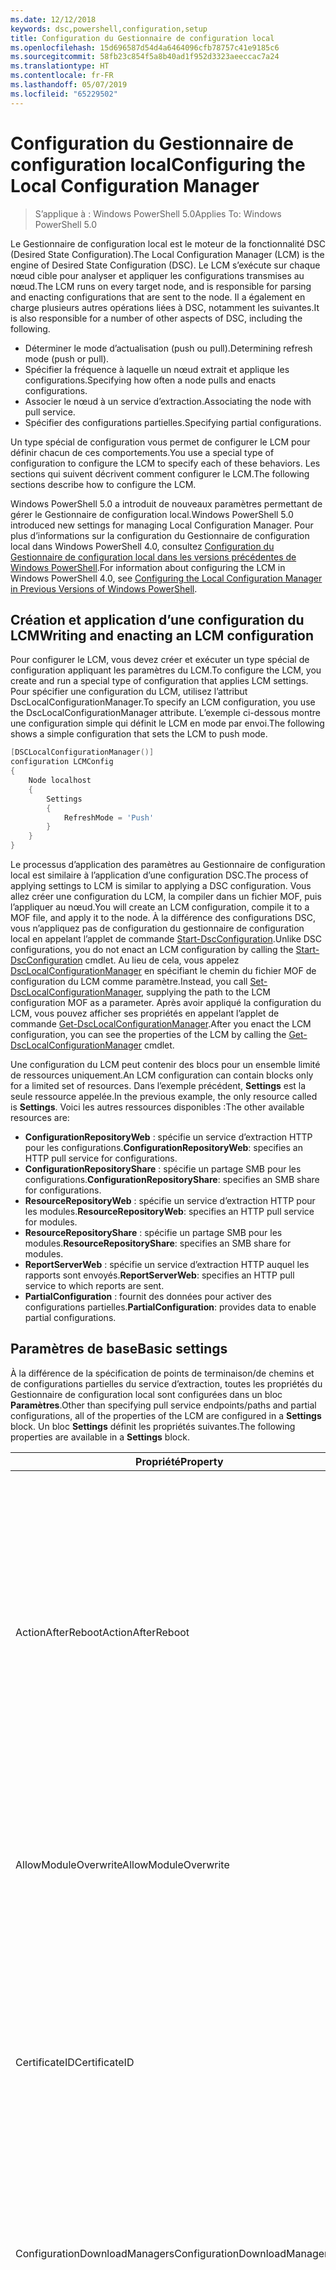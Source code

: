 ```yaml
---
ms.date: 12/12/2018
keywords: dsc,powershell,configuration,setup
title: Configuration du Gestionnaire de configuration local
ms.openlocfilehash: 15d696587d54d4a6464096cfb78757c41e9185c6
ms.sourcegitcommit: 58fb23c854f5a8b40ad1f952d3323aeeccac7a24
ms.translationtype: HT
ms.contentlocale: fr-FR
ms.lasthandoff: 05/07/2019
ms.locfileid: "65229502"
---
```

# <a name="configuring-the-local-configuration-manager"></a><span data-ttu-id="cb6d0-103">Configuration du Gestionnaire de configuration local</span><span class="sxs-lookup"><span data-stu-id="cb6d0-103">Configuring the Local Configuration Manager</span></span>

> <span data-ttu-id="cb6d0-104">S’applique à : Windows PowerShell 5.0</span><span class="sxs-lookup"><span data-stu-id="cb6d0-104">Applies To: Windows PowerShell 5.0</span></span>

<span data-ttu-id="cb6d0-105">Le Gestionnaire de configuration local est le moteur de la fonctionnalité DSC (Desired State Configuration).</span><span class="sxs-lookup"><span data-stu-id="cb6d0-105">The Local Configuration Manager (LCM) is the engine of Desired State Configuration (DSC).</span></span>
<span data-ttu-id="cb6d0-106">Le LCM s’exécute sur chaque nœud cible pour analyser et appliquer les configurations transmises au nœud.</span><span class="sxs-lookup"><span data-stu-id="cb6d0-106">The LCM runs on every target node, and is responsible for parsing and enacting configurations that are sent to the node.</span></span>
<span data-ttu-id="cb6d0-107">Il a également en charge plusieurs autres opérations liées à DSC, notamment les suivantes.</span><span class="sxs-lookup"><span data-stu-id="cb6d0-107">It is also responsible for a number of other aspects of DSC, including the following.</span></span>

- <span data-ttu-id="cb6d0-108">Déterminer le mode d’actualisation (push ou pull).</span><span class="sxs-lookup"><span data-stu-id="cb6d0-108">Determining refresh mode (push or pull).</span></span>
- <span data-ttu-id="cb6d0-109">Spécifier la fréquence à laquelle un nœud extrait et applique les configurations.</span><span class="sxs-lookup"><span data-stu-id="cb6d0-109">Specifying how often a node pulls and enacts configurations.</span></span>
- <span data-ttu-id="cb6d0-110">Associer le nœud à un service d’extraction.</span><span class="sxs-lookup"><span data-stu-id="cb6d0-110">Associating the node with pull service.</span></span>
- <span data-ttu-id="cb6d0-111">Spécifier des configurations partielles.</span><span class="sxs-lookup"><span data-stu-id="cb6d0-111">Specifying partial configurations.</span></span>

<span data-ttu-id="cb6d0-112">Un type spécial de configuration vous permet de configurer le LCM pour définir chacun de ces comportements.</span><span class="sxs-lookup"><span data-stu-id="cb6d0-112">You use a special type of configuration to configure the LCM to specify each of these behaviors.</span></span>
<span data-ttu-id="cb6d0-113">Les sections qui suivent décrivent comment configurer le LCM.</span><span class="sxs-lookup"><span data-stu-id="cb6d0-113">The following sections describe how to configure the LCM.</span></span>

<span data-ttu-id="cb6d0-114">Windows PowerShell 5.0 a introduit de nouveaux paramètres permettant de gérer le Gestionnaire de configuration local.</span><span class="sxs-lookup"><span data-stu-id="cb6d0-114">Windows PowerShell 5.0 introduced new settings for managing Local Configuration Manager.</span></span>
<span data-ttu-id="cb6d0-115">Pour plus d’informations sur la configuration du Gestionnaire de configuration local dans Windows PowerShell 4.0, consultez [Configuration du Gestionnaire de configuration local dans les versions précédentes de Windows PowerShell](metaconfig4.md).</span><span class="sxs-lookup"><span data-stu-id="cb6d0-115">For information about configuring the LCM in Windows PowerShell 4.0, see [Configuring the Local Configuration Manager in Previous Versions of Windows PowerShell](metaconfig4.md).</span></span>

## <a name="writing-and-enacting-an-lcm-configuration"></a><span data-ttu-id="cb6d0-116">Création et application d’une configuration du LCM</span><span class="sxs-lookup"><span data-stu-id="cb6d0-116">Writing and enacting an LCM configuration</span></span>

<span data-ttu-id="cb6d0-117">Pour configurer le LCM, vous devez créer et exécuter un type spécial de configuration appliquant les paramètres du LCM.</span><span class="sxs-lookup"><span data-stu-id="cb6d0-117">To configure the LCM, you create and run a special type of configuration that applies LCM settings.</span></span>
<span data-ttu-id="cb6d0-118">Pour spécifier une configuration du LCM, utilisez l’attribut DscLocalConfigurationManager.</span><span class="sxs-lookup"><span data-stu-id="cb6d0-118">To specify an LCM configuration, you use the DscLocalConfigurationManager attribute.</span></span>
<span data-ttu-id="cb6d0-119">L’exemple ci-dessous montre une configuration simple qui définit le LCM en mode par envoi.</span><span class="sxs-lookup"><span data-stu-id="cb6d0-119">The following shows a simple configuration that sets the LCM to push mode.</span></span>

```powershell
[DSCLocalConfigurationManager()]
configuration LCMConfig
{
    Node localhost
    {
        Settings
        {
            RefreshMode = 'Push'
        }
    }
}
```

<span data-ttu-id="cb6d0-120">Le processus d’application des paramètres au Gestionnaire de configuration local est similaire à l’application d’une configuration DSC.</span><span class="sxs-lookup"><span data-stu-id="cb6d0-120">The process of applying settings to LCM is similar to applying a DSC configuration.</span></span>
<span data-ttu-id="cb6d0-121">Vous allez créer une configuration du LCM, la compiler dans un fichier MOF, puis l’appliquer au nœud.</span><span class="sxs-lookup"><span data-stu-id="cb6d0-121">You will create an LCM configuration, compile it to a MOF file, and apply it to the node.</span></span>
<span data-ttu-id="cb6d0-122">À la différence des configurations DSC, vous n’appliquez pas de configuration du gestionnaire de configuration local en appelant l’applet de commande [Start-DscConfiguration](/powershell/module/psdesiredstateconfiguration/start-dscconfiguration).</span><span class="sxs-lookup"><span data-stu-id="cb6d0-122">Unlike DSC configurations, you do not enact an LCM configuration by calling the [Start-DscConfiguration](/powershell/module/psdesiredstateconfiguration/start-dscconfiguration) cmdlet.</span></span>
<span data-ttu-id="cb6d0-123">Au lieu de cela, vous appelez [DscLocalConfigurationManager](/powershell/module/PSDesiredStateConfiguration/Set-DscLocalConfigurationManager) en spécifiant le chemin du fichier MOF de configuration du LCM comme paramètre.</span><span class="sxs-lookup"><span data-stu-id="cb6d0-123">Instead, you call [Set-DscLocalConfigurationManager](/powershell/module/PSDesiredStateConfiguration/Set-DscLocalConfigurationManager), supplying the path to the LCM configuration MOF as a parameter.</span></span>
<span data-ttu-id="cb6d0-124">Après avoir appliqué la configuration du LCM, vous pouvez afficher ses propriétés en appelant l’applet de commande [Get-DscLocalConfigurationManager](/powershell/module/PSDesiredStateConfiguration/Get-DscLocalConfigurationManager).</span><span class="sxs-lookup"><span data-stu-id="cb6d0-124">After you enact the LCM configuration, you can see the properties of the LCM by calling the [Get-DscLocalConfigurationManager](/powershell/module/PSDesiredStateConfiguration/Get-DscLocalConfigurationManager) cmdlet.</span></span>

<span data-ttu-id="cb6d0-125">Une configuration du LCM peut contenir des blocs pour un ensemble limité de ressources uniquement.</span><span class="sxs-lookup"><span data-stu-id="cb6d0-125">An LCM configuration can contain blocks only for a limited set of resources.</span></span>
<span data-ttu-id="cb6d0-126">Dans l’exemple précédent, **Settings** est la seule ressource appelée.</span><span class="sxs-lookup"><span data-stu-id="cb6d0-126">In the previous example, the only resource called is **Settings**.</span></span>
<span data-ttu-id="cb6d0-127">Voici les autres ressources disponibles :</span><span class="sxs-lookup"><span data-stu-id="cb6d0-127">The other available resources are:</span></span>

* <span data-ttu-id="cb6d0-128">**ConfigurationRepositoryWeb** : spécifie un service d’extraction HTTP pour les configurations.</span><span class="sxs-lookup"><span data-stu-id="cb6d0-128">**ConfigurationRepositoryWeb**: specifies an HTTP pull service for configurations.</span></span>
* <span data-ttu-id="cb6d0-129">**ConfigurationRepositoryShare** : spécifie un partage SMB pour les configurations.</span><span class="sxs-lookup"><span data-stu-id="cb6d0-129">**ConfigurationRepositoryShare**: specifies an SMB share for configurations.</span></span>
* <span data-ttu-id="cb6d0-130">**ResourceRepositoryWeb** : spécifie un service d’extraction HTTP pour les modules.</span><span class="sxs-lookup"><span data-stu-id="cb6d0-130">**ResourceRepositoryWeb**: specifies an HTTP pull service for modules.</span></span>
* <span data-ttu-id="cb6d0-131">**ResourceRepositoryShare** : spécifie un partage SMB pour les modules.</span><span class="sxs-lookup"><span data-stu-id="cb6d0-131">**ResourceRepositoryShare**: specifies an SMB share for modules.</span></span>
* <span data-ttu-id="cb6d0-132">**ReportServerWeb** : spécifie un service d’extraction HTTP auquel les rapports sont envoyés.</span><span class="sxs-lookup"><span data-stu-id="cb6d0-132">**ReportServerWeb**: specifies an HTTP pull service to which reports are sent.</span></span>
* <span data-ttu-id="cb6d0-133">**PartialConfiguration** : fournit des données pour activer des configurations partielles.</span><span class="sxs-lookup"><span data-stu-id="cb6d0-133">**PartialConfiguration**: provides data to enable partial configurations.</span></span>

## <a name="basic-settings"></a><span data-ttu-id="cb6d0-134">Paramètres de base</span><span class="sxs-lookup"><span data-stu-id="cb6d0-134">Basic settings</span></span>

<span data-ttu-id="cb6d0-135">À la différence de la spécification de points de terminaison/de chemins et de configurations partielles du service d’extraction, toutes les propriétés du Gestionnaire de configuration local sont configurées dans un bloc **Paramètres**.</span><span class="sxs-lookup"><span data-stu-id="cb6d0-135">Other than specifying pull service endpoints/paths and partial configurations, all of the properties of the LCM are configured in a **Settings** block.</span></span>
<span data-ttu-id="cb6d0-136">Un bloc **Settings** définit les propriétés suivantes.</span><span class="sxs-lookup"><span data-stu-id="cb6d0-136">The following properties are available in a **Settings** block.</span></span>

|  <span data-ttu-id="cb6d0-137">Propriété</span><span class="sxs-lookup"><span data-stu-id="cb6d0-137">Property</span></span>  |  <span data-ttu-id="cb6d0-138">Type</span><span class="sxs-lookup"><span data-stu-id="cb6d0-138">Type</span></span>  |  <span data-ttu-id="cb6d0-139">Description</span><span class="sxs-lookup"><span data-stu-id="cb6d0-139">Description</span></span>   |
|----------- |------- |--------------- |
| <span data-ttu-id="cb6d0-140">ActionAfterReboot</span><span class="sxs-lookup"><span data-stu-id="cb6d0-140">ActionAfterReboot</span></span>| <span data-ttu-id="cb6d0-141">string</span><span class="sxs-lookup"><span data-stu-id="cb6d0-141">string</span></span>| <span data-ttu-id="cb6d0-142">Spécifie le comportement après un redémarrage survenant pendant l’application d’une configuration.</span><span class="sxs-lookup"><span data-stu-id="cb6d0-142">Specifies what happens after a reboot during the application of a configuration.</span></span> <span data-ttu-id="cb6d0-143">Les valeurs possibles sont __ContinueConfiguration__ et __StopConfiguration__.</span><span class="sxs-lookup"><span data-stu-id="cb6d0-143">The possible values are __"ContinueConfiguration"__ and __"StopConfiguration"__.</span></span> <ul><li> <span data-ttu-id="cb6d0-144">__ContinueConfiguration__ : l’application de la configuration actuelle se poursuit après le redémarrage de l’ordinateur.</span><span class="sxs-lookup"><span data-stu-id="cb6d0-144">__ContinueConfiguration__: Continue applying the current configuration after machine reboot.</span></span> <span data-ttu-id="cb6d0-145">Il s’agit de la valeur par défaut</span><span class="sxs-lookup"><span data-stu-id="cb6d0-145">This is the default value</span></span></li><li><span data-ttu-id="cb6d0-146">__StopConfiguration__ : arrêter la configuration actuelle après le redémarrage de l’ordinateur.</span><span class="sxs-lookup"><span data-stu-id="cb6d0-146">__StopConfiguration__: Stop the current configuration after machine reboot.</span></span></li></ul>|
| <span data-ttu-id="cb6d0-147">AllowModuleOverwrite</span><span class="sxs-lookup"><span data-stu-id="cb6d0-147">AllowModuleOverwrite</span></span>| <span data-ttu-id="cb6d0-148">bool</span><span class="sxs-lookup"><span data-stu-id="cb6d0-148">bool</span></span>| <span data-ttu-id="cb6d0-149">__$TRUE__ si de nouvelles configurations téléchargées dans le service d’extraction sont autorisées à remplacer les anciennes sur le nœud cible.</span><span class="sxs-lookup"><span data-stu-id="cb6d0-149">__$TRUE__ if new configurations downloaded from the pull service are allowed to overwrite the old ones on the target node.</span></span> <span data-ttu-id="cb6d0-150">Autrement, définissez-la sur $FALSE.</span><span class="sxs-lookup"><span data-stu-id="cb6d0-150">Otherwise, $FALSE.</span></span>|
| <span data-ttu-id="cb6d0-151">CertificateID</span><span class="sxs-lookup"><span data-stu-id="cb6d0-151">CertificateID</span></span>| <span data-ttu-id="cb6d0-152">string</span><span class="sxs-lookup"><span data-stu-id="cb6d0-152">string</span></span>| <span data-ttu-id="cb6d0-153">Empreinte d’un certificat utilisée pour sécuriser les informations d’identification transmise dans une configuration.</span><span class="sxs-lookup"><span data-stu-id="cb6d0-153">The thumbprint of a certificate used to secure credentials passed in a configuration.</span></span> <span data-ttu-id="cb6d0-154">Pour plus d’informations, consultez [Want to secure credentials in Windows PowerShell Desired State Configuration](http://blogs.msdn.com/b/powershell/archive/2014/01/31/want-to-secure-credentials-in-windows-powershell-desired-state-configuration.aspx)? (Sécuriser les informations d’identification dans DSC Windows PowerShell).</span><span class="sxs-lookup"><span data-stu-id="cb6d0-154">For more information see [Want to secure credentials in Windows PowerShell Desired State Configuration](http://blogs.msdn.com/b/powershell/archive/2014/01/31/want-to-secure-credentials-in-windows-powershell-desired-state-configuration.aspx)?.</span></span> <br> <span data-ttu-id="cb6d0-155">__Remarque :__ ceci est géré automatiquement si vous utilisez le service d’extraction Azure Automation DSC.</span><span class="sxs-lookup"><span data-stu-id="cb6d0-155">__Note:__ this is managed automatically if using Azure Automation DSC pull service.</span></span>|
| <span data-ttu-id="cb6d0-156">ConfigurationDownloadManagers</span><span class="sxs-lookup"><span data-stu-id="cb6d0-156">ConfigurationDownloadManagers</span></span>| <span data-ttu-id="cb6d0-157">CimInstance[]</span><span class="sxs-lookup"><span data-stu-id="cb6d0-157">CimInstance[]</span></span>| <span data-ttu-id="cb6d0-158">Obsolète.</span><span class="sxs-lookup"><span data-stu-id="cb6d0-158">Obsolete.</span></span> <span data-ttu-id="cb6d0-159">Utilisez les blocs __ConfigurationRepositoryWeb__ et __ConfigurationRepositoryShare__ pour définir les points de terminaison du service d’extraction de configuration.</span><span class="sxs-lookup"><span data-stu-id="cb6d0-159">Use __ConfigurationRepositoryWeb__ and __ConfigurationRepositoryShare__ blocks to define configuration pull service endpoints.</span></span>|
| <span data-ttu-id="cb6d0-160">ConfigurationID</span><span class="sxs-lookup"><span data-stu-id="cb6d0-160">ConfigurationID</span></span>| <span data-ttu-id="cb6d0-161">string</span><span class="sxs-lookup"><span data-stu-id="cb6d0-161">string</span></span>| <span data-ttu-id="cb6d0-162">Pour la rétrocompatibilité avec des versions plus anciennes du service d’extraction.</span><span class="sxs-lookup"><span data-stu-id="cb6d0-162">For backwards compatibility with older pull service versions.</span></span> <span data-ttu-id="cb6d0-163">Un GUID qui identifie le fichier de configuration à obtenir d’un service d’extraction.</span><span class="sxs-lookup"><span data-stu-id="cb6d0-163">A GUID that identifies the configuration file to get from a pull service.</span></span> <span data-ttu-id="cb6d0-164">Le nœud extrait les configurations du service d’extraction si le nom du fichier de configuration MOF est ConfigurationID.mof.</span><span class="sxs-lookup"><span data-stu-id="cb6d0-164">The node will pull configurations on the pull service if the name of the configuration MOF is named ConfigurationID.mof.</span></span><br> <span data-ttu-id="cb6d0-165">__Remarque :__ Si vous définissez cette propriété, l’enregistrement du nœud auprès d’un service d’extraction avec __RegistrationKey__ ne fonctionne pas.</span><span class="sxs-lookup"><span data-stu-id="cb6d0-165">__Note:__ If you set this property, registering the node with a pull service by using __RegistrationKey__ does not work.</span></span> <span data-ttu-id="cb6d0-166">Pour plus d’informations, consultez [Configuration d’un client collecteur à l’aide des noms de configuration](../pull-server/pullClientConfigNames.md).</span><span class="sxs-lookup"><span data-stu-id="cb6d0-166">For more information, see [Setting up a pull client with configuration names](../pull-server/pullClientConfigNames.md).</span></span>|
| <span data-ttu-id="cb6d0-167">ConfigurationMode</span><span class="sxs-lookup"><span data-stu-id="cb6d0-167">ConfigurationMode</span></span>| <span data-ttu-id="cb6d0-168">string</span><span class="sxs-lookup"><span data-stu-id="cb6d0-168">string</span></span> | <span data-ttu-id="cb6d0-169">Spécifie de quelle façon le LCM applique réellement la configuration aux nœuds cibles.</span><span class="sxs-lookup"><span data-stu-id="cb6d0-169">Specifies how the LCM actually applies the configuration to the target nodes.</span></span> <span data-ttu-id="cb6d0-170">Les valeurs possibles sont __"ApplyOnly"__,__"ApplyAndMonitor"__ et __"ApplyAndAutoCorrect"__.</span><span class="sxs-lookup"><span data-stu-id="cb6d0-170">Possible values are __"ApplyOnly"__,__"ApplyAndMonitor"__, and __"ApplyAndAutoCorrect"__.</span></span> <ul><li><span data-ttu-id="cb6d0-171">__ApplyOnly__ : indique à DSC d’appliquer la configuration et de ne faire aucune autre opération, sauf si une nouvelle configuration est transmise au nœud cible ou est extraite d’un service.</span><span class="sxs-lookup"><span data-stu-id="cb6d0-171">__ApplyOnly__: DSC applies the configuration and does nothing further unless a new configuration is pushed to the target node or when a new configuration is pulled from a service.</span></span> <span data-ttu-id="cb6d0-172">Après l’application initiale d’une nouvelle configuration, DSC ne vérifie pas si le nœud cible est encore dans l’état précédemment configuré.</span><span class="sxs-lookup"><span data-stu-id="cb6d0-172">After initial application of a new configuration, DSC does not check for drift from a previously configured state.</span></span> <span data-ttu-id="cb6d0-173">Notez que DSC tente d’appliquer la configuration jusqu’à ce que l’opération aboutisse avant que __ApplyOnly__ ne prenne effet.</span><span class="sxs-lookup"><span data-stu-id="cb6d0-173">Note that DSC will attempt to apply the configuration until it is successful before __ApplyOnly__ takes effect.</span></span> </li><li> <span data-ttu-id="cb6d0-174">__ApplyAndMonitor__ : Il s'agit de la valeur par défaut.</span><span class="sxs-lookup"><span data-stu-id="cb6d0-174">__ApplyAndMonitor__: This is the default value.</span></span> <span data-ttu-id="cb6d0-175">indique au LCM d’appliquer chaque nouvelle configuration.</span><span class="sxs-lookup"><span data-stu-id="cb6d0-175">The LCM applies any new configurations.</span></span> <span data-ttu-id="cb6d0-176">Après l’application initiale d’une nouvelle configuration, DSC vérifie si le nœud cible est dans l’état souhaité et, si ce n’est pas le cas, signale l’écart dans les journaux.</span><span class="sxs-lookup"><span data-stu-id="cb6d0-176">After initial application of a new configuration, if the target node drifts from the desired state, DSC reports the discrepancy in logs.</span></span> <span data-ttu-id="cb6d0-177">Notez que DSC tente d’appliquer la configuration jusqu’à ce que l’opération aboutisse avant que __ApplyAndMonitor__ ne prenne effet.</span><span class="sxs-lookup"><span data-stu-id="cb6d0-177">Note that DSC will attempt to apply the configuration until it is successful before __ApplyAndMonitor__ takes effect.</span></span></li><li><span data-ttu-id="cb6d0-178">__ApplyAndAutoCorrect__ : indique à DSC d’appliquer chaque nouvelle configuration.</span><span class="sxs-lookup"><span data-stu-id="cb6d0-178">__ApplyAndAutoCorrect__: DSC applies any new configurations.</span></span> <span data-ttu-id="cb6d0-179">Après l’application initiale d’une nouvelle configuration, DSC vérifie si le nœud cible est dans l’état souhaité et, si ce n’est pas le cas, il signale l’écart dans les journaux, puis il réapplique la configuration actuelle.</span><span class="sxs-lookup"><span data-stu-id="cb6d0-179">After initial application of a new configuration, if the target node drifts from the desired state, DSC reports the discrepancy in logs, and then re-applies the current configuration.</span></span></li></ul>|
| <span data-ttu-id="cb6d0-180">ConfigurationModeFrequencyMins</span><span class="sxs-lookup"><span data-stu-id="cb6d0-180">ConfigurationModeFrequencyMins</span></span>| <span data-ttu-id="cb6d0-181">UInt32</span><span class="sxs-lookup"><span data-stu-id="cb6d0-181">UInt32</span></span>| <span data-ttu-id="cb6d0-182">Fréquence, en minutes, à laquelle la configuration actuelle est vérifiée et appliquée.</span><span class="sxs-lookup"><span data-stu-id="cb6d0-182">How often, in minutes, the current configuration is checked and applied.</span></span> <span data-ttu-id="cb6d0-183">Cette propriété est ignorée si la propriété ConfigurationMode est définie sur ApplyOnly.</span><span class="sxs-lookup"><span data-stu-id="cb6d0-183">This property is ignored if the ConfigurationMode property is set to ApplyOnly.</span></span> <span data-ttu-id="cb6d0-184">La valeur par défaut est 15.</span><span class="sxs-lookup"><span data-stu-id="cb6d0-184">The default value is 15.</span></span>|
| <span data-ttu-id="cb6d0-185">DebugMode</span><span class="sxs-lookup"><span data-stu-id="cb6d0-185">DebugMode</span></span>| <span data-ttu-id="cb6d0-186">string</span><span class="sxs-lookup"><span data-stu-id="cb6d0-186">string</span></span>| <span data-ttu-id="cb6d0-187">Les valeurs possibles sont __None__, __ForceModuleImport__ et __All__.</span><span class="sxs-lookup"><span data-stu-id="cb6d0-187">Possible values are __None__, __ForceModuleImport__, and __All__.</span></span> <ul><li><span data-ttu-id="cb6d0-188">Définissez cette propriété sur __None__ pour utiliser les ressources mises en cache.</span><span class="sxs-lookup"><span data-stu-id="cb6d0-188">Set to __None__ to use cached resources.</span></span> <span data-ttu-id="cb6d0-189">Il s’agit de la valeur par défaut qui doit être utilisée dans les scénarios de production.</span><span class="sxs-lookup"><span data-stu-id="cb6d0-189">This is the default and should be used in production scenarios.</span></span></li><li><span data-ttu-id="cb6d0-190">Définissez cette propriété sur __ForceModuleImport__ pour forcer le gestionnaire de configuration local à recharger tous les modules de ressources DSC, même ceux ayant déjà été chargés et mis en cache.</span><span class="sxs-lookup"><span data-stu-id="cb6d0-190">Setting to __ForceModuleImport__, causes the LCM to reload any DSC resource modules, even if they have been previously loaded and cached.</span></span> <span data-ttu-id="cb6d0-191">Ce comportement diminue les performances de DSC, car chaque module utilisé est systématiquement rechargé.</span><span class="sxs-lookup"><span data-stu-id="cb6d0-191">This impacts the performance of DSC operations as each module is reloaded on use.</span></span> <span data-ttu-id="cb6d0-192">En général, vous utilisez cette valeur lors du débogage d’une ressource.</span><span class="sxs-lookup"><span data-stu-id="cb6d0-192">Typically you would use this value while debugging a resource</span></span></li><li><span data-ttu-id="cb6d0-193">Dans cette version, __All__ est équivalent à __ForceModuleImport__</span><span class="sxs-lookup"><span data-stu-id="cb6d0-193">In this release, __All__ is same as __ForceModuleImport__</span></span></li></ul> |
| <span data-ttu-id="cb6d0-194">RebootNodeIfNeeded</span><span class="sxs-lookup"><span data-stu-id="cb6d0-194">RebootNodeIfNeeded</span></span>| <span data-ttu-id="cb6d0-195">bool</span><span class="sxs-lookup"><span data-stu-id="cb6d0-195">bool</span></span>| <span data-ttu-id="cb6d0-196">affectez la valeur `$true` pour autoriser les ressources à redémarrer le nœud à l’aide de l’indicateur `$global:DSCMachineStatus`.</span><span class="sxs-lookup"><span data-stu-id="cb6d0-196">Set this to `$true` to allow resources to reboot the Node using the `$global:DSCMachineStatus` flag.</span></span> <span data-ttu-id="cb6d0-197">Sinon, vous devez redémarrer manuellement le nœud.</span><span class="sxs-lookup"><span data-stu-id="cb6d0-197">Otherwise, you will have to manually reboot the node for any configuration that requires it.</span></span> <span data-ttu-id="cb6d0-198">La valeur par défaut est `$false`.</span><span class="sxs-lookup"><span data-stu-id="cb6d0-198">The default value is `$false`.</span></span> <span data-ttu-id="cb6d0-199">Pour utiliser ce paramètre lorsqu’une condition de redémarrage est imposée par autre chose que DSC (par exemple Windows Installer), combinez ce paramètre avec le module [xPendingReboot](https://github.com/powershell/xpendingreboot).</span><span class="sxs-lookup"><span data-stu-id="cb6d0-199">To use this setting when a reboot condition is enacted by something other than DSC (such as Windows Installer), combine this setting with the [xPendingReboot](https://github.com/powershell/xpendingreboot) module.</span></span>|
| <span data-ttu-id="cb6d0-200">RefreshMode</span><span class="sxs-lookup"><span data-stu-id="cb6d0-200">RefreshMode</span></span>| <span data-ttu-id="cb6d0-201">string</span><span class="sxs-lookup"><span data-stu-id="cb6d0-201">string</span></span>| <span data-ttu-id="cb6d0-202">Spécifie de quelle façon le LCM obtient les configurations.</span><span class="sxs-lookup"><span data-stu-id="cb6d0-202">Specifies how the LCM gets configurations.</span></span> <span data-ttu-id="cb6d0-203">Les valeurs possibles sont __Disabled__, __Push__ et __Pull__.</span><span class="sxs-lookup"><span data-stu-id="cb6d0-203">The possible values are __"Disabled"__, __"Push"__, and __"Pull"__.</span></span> <ul><li><span data-ttu-id="cb6d0-204">__Disabled__ : les configurations DSC sont désactivées pour ce nœud.</span><span class="sxs-lookup"><span data-stu-id="cb6d0-204">__Disabled__: DSC configurations are disabled for this node.</span></span></li><li> <span data-ttu-id="cb6d0-205">__Push__ : lance les configurations en appelant l’applet de commande [Start-DscConfiguration](/powershell/module/psdesiredstateconfiguration/start-dscconfiguration).</span><span class="sxs-lookup"><span data-stu-id="cb6d0-205">__Push__: Configurations are initiated by calling the [Start-DscConfiguration](/powershell/module/psdesiredstateconfiguration/start-dscconfiguration) cmdlet.</span></span> <span data-ttu-id="cb6d0-206">Chaque configuration est immédiatement appliquée au nœud.</span><span class="sxs-lookup"><span data-stu-id="cb6d0-206">The configuration is applied immediately to the node.</span></span> <span data-ttu-id="cb6d0-207">Il s'agit de la valeur par défaut.</span><span class="sxs-lookup"><span data-stu-id="cb6d0-207">This is the default value.</span></span></li><li><span data-ttu-id="cb6d0-208">__Pull :__ le nœud est configuré pour vérifier régulièrement les configurations disponibles sur un service d’extraction ou un chemin SMB.</span><span class="sxs-lookup"><span data-stu-id="cb6d0-208">__Pull:__ The node is configured to regularly check for configurations from a pull service or SMB path.</span></span> <span data-ttu-id="cb6d0-209">Si cette propriété a la valeur __Pull__, vous devez spécifier un chemin HTTP (service) ou SMB (partage) dans un bloc __ConfigurationRepositoryWeb__ ou __ConfigurationRepositoryShare__.</span><span class="sxs-lookup"><span data-stu-id="cb6d0-209">If this property is set to __Pull__, you must specify an HTTP (service) or SMB (share) path in a __ConfigurationRepositoryWeb__ or __ConfigurationRepositoryShare__ block.</span></span></li></ul>|
| <span data-ttu-id="cb6d0-210">RefreshFrequencyMins</span><span class="sxs-lookup"><span data-stu-id="cb6d0-210">RefreshFrequencyMins</span></span>| <span data-ttu-id="cb6d0-211">Uint32</span><span class="sxs-lookup"><span data-stu-id="cb6d0-211">Uint32</span></span>| <span data-ttu-id="cb6d0-212">L’intervalle de temps, en minutes, auquel le LCM contrôle un service d’extraction pour obtenir des configurations mises à jour.</span><span class="sxs-lookup"><span data-stu-id="cb6d0-212">The time interval, in minutes, at which the LCM checks a pull service to get updated configurations.</span></span> <span data-ttu-id="cb6d0-213">Cette valeur est ignorée si le LCM n’est pas configuré en mode d’extraction.</span><span class="sxs-lookup"><span data-stu-id="cb6d0-213">This value is ignored if the LCM is not configured in pull mode.</span></span> <span data-ttu-id="cb6d0-214">La valeur par défaut est 30.</span><span class="sxs-lookup"><span data-stu-id="cb6d0-214">The default value is 30.</span></span>|
| <span data-ttu-id="cb6d0-215">ReportManagers</span><span class="sxs-lookup"><span data-stu-id="cb6d0-215">ReportManagers</span></span>| <span data-ttu-id="cb6d0-216">CimInstance[]</span><span class="sxs-lookup"><span data-stu-id="cb6d0-216">CimInstance[]</span></span>| <span data-ttu-id="cb6d0-217">Obsolète.</span><span class="sxs-lookup"><span data-stu-id="cb6d0-217">Obsolete.</span></span> <span data-ttu-id="cb6d0-218">Utilisez des blocs __ReportServerWeb__ pour définir un point de terminaison permettant d’envoyer les données de rapport à un service d’extraction.</span><span class="sxs-lookup"><span data-stu-id="cb6d0-218">Use __ReportServerWeb__ blocks to define an endpoint to send reporting data to a pull service.</span></span>|
| <span data-ttu-id="cb6d0-219">ResourceModuleManagers</span><span class="sxs-lookup"><span data-stu-id="cb6d0-219">ResourceModuleManagers</span></span>| <span data-ttu-id="cb6d0-220">CimInstance[]</span><span class="sxs-lookup"><span data-stu-id="cb6d0-220">CimInstance[]</span></span>| <span data-ttu-id="cb6d0-221">Obsolète.</span><span class="sxs-lookup"><span data-stu-id="cb6d0-221">Obsolete.</span></span> <span data-ttu-id="cb6d0-222">Utilisez des blocs __ResourceRepositoryWeb__ et __ResourceRepositoryShare__ pour définir respectivement les points de terminaison HTTP ou les chemins SMB du service d’extraction.</span><span class="sxs-lookup"><span data-stu-id="cb6d0-222">Use __ResourceRepositoryWeb__ and __ResourceRepositoryShare__ blocks to define pull service HTTP endpoints or SMB paths, respectively.</span></span>|
| <span data-ttu-id="cb6d0-223">PartialConfigurations</span><span class="sxs-lookup"><span data-stu-id="cb6d0-223">PartialConfigurations</span></span>| <span data-ttu-id="cb6d0-224">CimInstance</span><span class="sxs-lookup"><span data-stu-id="cb6d0-224">CimInstance</span></span>| <span data-ttu-id="cb6d0-225">Non implémentée.</span><span class="sxs-lookup"><span data-stu-id="cb6d0-225">Not implemented.</span></span> <span data-ttu-id="cb6d0-226">Ne pas utiliser.</span><span class="sxs-lookup"><span data-stu-id="cb6d0-226">Do not use.</span></span>|
| <span data-ttu-id="cb6d0-227">StatusRetentionTimeInDays</span><span class="sxs-lookup"><span data-stu-id="cb6d0-227">StatusRetentionTimeInDays</span></span> | <span data-ttu-id="cb6d0-228">UInt32</span><span class="sxs-lookup"><span data-stu-id="cb6d0-228">UInt32</span></span>| <span data-ttu-id="cb6d0-229">Nombre de jours pendant lesquels le LCM conserve l’état de la configuration actuelle.</span><span class="sxs-lookup"><span data-stu-id="cb6d0-229">The number of days the LCM keeps the status of the current configuration.</span></span>|

> [!NOTE]
> <span data-ttu-id="cb6d0-230">Le Gestionnaire de configuration local démarre le cycle **ConfigurationModeFrequencyMins** d’après les critères suivants :</span><span class="sxs-lookup"><span data-stu-id="cb6d0-230">The LCM starts the **ConfigurationModeFrequencyMins** cycle based on:</span></span>
>
> - <span data-ttu-id="cb6d0-231">Une nouvelle métaconfiguration est appliquée à l’aide de `Set-DscLocalConfigurationManager`</span><span class="sxs-lookup"><span data-stu-id="cb6d0-231">A new metaconfig is applied using `Set-DscLocalConfigurationManager`</span></span>
> - <span data-ttu-id="cb6d0-232">Un redémarrage de l’ordinateur est effectué</span><span class="sxs-lookup"><span data-stu-id="cb6d0-232">A machine restart</span></span>
>
> <span data-ttu-id="cb6d0-233">Pour toute condition où le processus du minuteur plante, le problème est détecté dans les 30 secondes et le cycle est redémarré.</span><span class="sxs-lookup"><span data-stu-id="cb6d0-233">For any condition where the timer process experiences a crash, that will be detected within 30 seconds and the cycle will be restarted.</span></span>
> <span data-ttu-id="cb6d0-234">Une opération simultanée pourrait retarder le démarrage du cycle. Si la durée de cette opération dépasse la fréquence du cycle configurée, le minuteur suivant ne démarrera pas.</span><span class="sxs-lookup"><span data-stu-id="cb6d0-234">A concurrent operation could delay the cycle from being started, if the duration of this operation exceeds the configured cycle frequency, the next timer will not start.</span></span>
>
> <span data-ttu-id="cb6d0-235">Par exemple, la métaconfiguration est configurée à une fréquence d’extraction de 15 minutes et une opération d’extraction a lieu à T1.</span><span class="sxs-lookup"><span data-stu-id="cb6d0-235">Example, the metaconfig is configured at a 15 minute pull frequency and a pull occurs at T1.</span></span>  <span data-ttu-id="cb6d0-236">Le nœud ne termine pas le travail avant 16 minutes.</span><span class="sxs-lookup"><span data-stu-id="cb6d0-236">The Node does not finish work for 16 minutes.</span></span>  <span data-ttu-id="cb6d0-237">Le premier cycle de 15 minutes est ignoré, et l’extraction suivante aura lieu à T1+15+15.</span><span class="sxs-lookup"><span data-stu-id="cb6d0-237">The first 15 minute cycle is ignored, and next pull will happen at T1+15+15.</span></span>

## <a name="pull-service"></a><span data-ttu-id="cb6d0-238">Service d’extraction</span><span class="sxs-lookup"><span data-stu-id="cb6d0-238">Pull service</span></span>

<span data-ttu-id="cb6d0-239">La configuration du LCM permet de définir les types de services d’extraction suivants :</span><span class="sxs-lookup"><span data-stu-id="cb6d0-239">LCM configuration supports defining the following types of pull service endpoints:</span></span>

- <span data-ttu-id="cb6d0-240">**Serveur de configuration** : un référentiel pour les configurations DSC.</span><span class="sxs-lookup"><span data-stu-id="cb6d0-240">**Configuration server**: A repository for DSC configurations.</span></span> <span data-ttu-id="cb6d0-241">Définissez les serveurs de configuration à l’aide des blocs **ConfigurationRepositoryWeb** (pour les serveurs web) et **ConfigurationRepositoryShare** (pour les serveurs SMB).</span><span class="sxs-lookup"><span data-stu-id="cb6d0-241">Define configuration servers by using **ConfigurationRepositoryWeb** (for web-based servers) and **ConfigurationRepositoryShare** (for SMB-based servers) blocks.</span></span>
- <span data-ttu-id="cb6d0-242">**Serveur de ressources** : référentiel pour les ressources DSC, packagées comme modules PowerShell.</span><span class="sxs-lookup"><span data-stu-id="cb6d0-242">**Resource server**: A repository for DSC resources, packaged as PowerShell modules.</span></span> <span data-ttu-id="cb6d0-243">Définissez les serveurs de ressources à l’aide des blocs **ResourceRepositoryWeb** (pour les serveurs web) et **ResourceRepositoryShare** (pour les serveurs SMB).</span><span class="sxs-lookup"><span data-stu-id="cb6d0-243">Define resource servers by using **ResourceRepositoryWeb** (for web-based servers) and **ResourceRepositoryShare** (for SMB-based servers) blocks.</span></span>
- <span data-ttu-id="cb6d0-244">**Serveur de rapports** : service vers lequel DSC envoie les données de rapports.</span><span class="sxs-lookup"><span data-stu-id="cb6d0-244">**Report server**: A service that DSC sends report data to.</span></span> <span data-ttu-id="cb6d0-245">Définissez les serveurs de rapports à l’aide des blocs **ReportServerWeb**.</span><span class="sxs-lookup"><span data-stu-id="cb6d0-245">Define report servers by using **ReportServerWeb** blocks.</span></span> <span data-ttu-id="cb6d0-246">Un serveur de rapports doit être un service web.</span><span class="sxs-lookup"><span data-stu-id="cb6d0-246">A report server must be a web service.</span></span>

<span data-ttu-id="cb6d0-247">Pour plus d’informations sur le service collecteur, consultez [Service collecteur Desired State Configuration](../pull-server/pullServer.md).</span><span class="sxs-lookup"><span data-stu-id="cb6d0-247">For more details on pull service see, [Desired State Configuration Pull Service](../pull-server/pullServer.md).</span></span>

## <a name="configuration-server-blocks"></a><span data-ttu-id="cb6d0-248">Blocs de serveur de configuration</span><span class="sxs-lookup"><span data-stu-id="cb6d0-248">Configuration server blocks</span></span>

<span data-ttu-id="cb6d0-249">Pour définir un serveur de configuration web, créez un bloc **ConfigurationRepositoryWeb**.</span><span class="sxs-lookup"><span data-stu-id="cb6d0-249">To define a web-based configuration server, you create a **ConfigurationRepositoryWeb** block.</span></span>
<span data-ttu-id="cb6d0-250">Un bloc **ConfigurationRepositoryWeb** définit les propriétés suivantes.</span><span class="sxs-lookup"><span data-stu-id="cb6d0-250">A **ConfigurationRepositoryWeb** defines the following properties.</span></span>

|<span data-ttu-id="cb6d0-251">Propriété</span><span class="sxs-lookup"><span data-stu-id="cb6d0-251">Property</span></span>|<span data-ttu-id="cb6d0-252">Type</span><span class="sxs-lookup"><span data-stu-id="cb6d0-252">Type</span></span>|<span data-ttu-id="cb6d0-253">Description</span><span class="sxs-lookup"><span data-stu-id="cb6d0-253">Description</span></span>|
|---|---|---|
|<span data-ttu-id="cb6d0-254">AllowUnsecureConnection</span><span class="sxs-lookup"><span data-stu-id="cb6d0-254">AllowUnsecureConnection</span></span>|<span data-ttu-id="cb6d0-255">bool</span><span class="sxs-lookup"><span data-stu-id="cb6d0-255">bool</span></span>|<span data-ttu-id="cb6d0-256">Définissez cette propriété sur **$TRUE** pour autoriser le nœud à se connecter au serveur sans authentification.</span><span class="sxs-lookup"><span data-stu-id="cb6d0-256">Set to **$TRUE** to allow connections from the node to the server without authentication.</span></span> <span data-ttu-id="cb6d0-257">Définissez-la sur **$FALSE** pour rendre l’authentification obligatoire.</span><span class="sxs-lookup"><span data-stu-id="cb6d0-257">Set to **$FALSE** to require authentication.</span></span>|
|<span data-ttu-id="cb6d0-258">CertificateID</span><span class="sxs-lookup"><span data-stu-id="cb6d0-258">CertificateID</span></span>|<span data-ttu-id="cb6d0-259">string</span><span class="sxs-lookup"><span data-stu-id="cb6d0-259">string</span></span>|<span data-ttu-id="cb6d0-260">Empreinte d’un certificat utilisée pour l’authentification auprès du serveur.</span><span class="sxs-lookup"><span data-stu-id="cb6d0-260">The thumbprint of a certificate used to authenticate to the server.</span></span>|
|<span data-ttu-id="cb6d0-261">ConfigurationNames</span><span class="sxs-lookup"><span data-stu-id="cb6d0-261">ConfigurationNames</span></span>|<span data-ttu-id="cb6d0-262">String[]</span><span class="sxs-lookup"><span data-stu-id="cb6d0-262">String[]</span></span>|<span data-ttu-id="cb6d0-263">Tableau des noms des configurations à extraire par le nœud cible.</span><span class="sxs-lookup"><span data-stu-id="cb6d0-263">An array of names of configurations to be pulled by the target node.</span></span> <span data-ttu-id="cb6d0-264">Ils sont utilisés uniquement si le nœud est enregistré auprès du service d’extraction à l’aide d’une propriété **RegistrationKey**.</span><span class="sxs-lookup"><span data-stu-id="cb6d0-264">These are used only if the node is registered with the pull service by using a **RegistrationKey**.</span></span> <span data-ttu-id="cb6d0-265">Pour plus d’informations, consultez [Configuration d’un client collecteur à l’aide des noms de configuration](../pull-server/pullClientConfigNames.md).</span><span class="sxs-lookup"><span data-stu-id="cb6d0-265">For more information, see [Setting up a pull client with configuration names](../pull-server/pullClientConfigNames.md).</span></span>|
|<span data-ttu-id="cb6d0-266">RegistrationKey</span><span class="sxs-lookup"><span data-stu-id="cb6d0-266">RegistrationKey</span></span>|<span data-ttu-id="cb6d0-267">string</span><span class="sxs-lookup"><span data-stu-id="cb6d0-267">string</span></span>|<span data-ttu-id="cb6d0-268">Un GUID sous lequel le nœud est enregistré auprès du service d’extraction.</span><span class="sxs-lookup"><span data-stu-id="cb6d0-268">A GUID that registers the node with the pull service.</span></span> <span data-ttu-id="cb6d0-269">Pour plus d’informations, consultez [Configuration d’un client collecteur à l’aide des noms de configuration](../pull-server/pullClientConfigNames.md).</span><span class="sxs-lookup"><span data-stu-id="cb6d0-269">For more information, see [Setting up a pull client with configuration names](../pull-server/pullClientConfigNames.md).</span></span>|
|<span data-ttu-id="cb6d0-270">ServerURL</span><span class="sxs-lookup"><span data-stu-id="cb6d0-270">ServerURL</span></span>|<span data-ttu-id="cb6d0-271">string</span><span class="sxs-lookup"><span data-stu-id="cb6d0-271">string</span></span>|<span data-ttu-id="cb6d0-272">L’URL du service de configuration.</span><span class="sxs-lookup"><span data-stu-id="cb6d0-272">The URL of the configuration service.</span></span>|
|<span data-ttu-id="cb6d0-273">ProxyURL\*</span><span class="sxs-lookup"><span data-stu-id="cb6d0-273">ProxyURL\*</span></span>|<span data-ttu-id="cb6d0-274">string</span><span class="sxs-lookup"><span data-stu-id="cb6d0-274">string</span></span>|<span data-ttu-id="cb6d0-275">URL du proxy http à utiliser lors de la communication avec le service de configuration.</span><span class="sxs-lookup"><span data-stu-id="cb6d0-275">The URL of the http proxy to use when communicating with the configuration service.</span></span>|
|<span data-ttu-id="cb6d0-276">ProxyCredential\*</span><span class="sxs-lookup"><span data-stu-id="cb6d0-276">ProxyCredential\*</span></span>|<span data-ttu-id="cb6d0-277">pscredential</span><span class="sxs-lookup"><span data-stu-id="cb6d0-277">pscredential</span></span>|<span data-ttu-id="cb6d0-278">Informations d’identification à utiliser pour le proxy http.</span><span class="sxs-lookup"><span data-stu-id="cb6d0-278">Credential to use for the http proxy.</span></span>|

><span data-ttu-id="cb6d0-279">!Remarque \* Pris en charge dans Windows 1809 et ultérieur.</span><span class="sxs-lookup"><span data-stu-id="cb6d0-279">!NOTE \* Supported in Windows versions 1809 and later.</span></span>

<span data-ttu-id="cb6d0-280">Un exemple de script pour simplifier la valeur ConfigurationRepositoryWeb pour des nœuds locaux est disponible – consultez [Génération de configurations DSC](https://docs.microsoft.com/azure/automation/automation-dsc-onboarding#generating-dsc-metaconfigurations)</span><span class="sxs-lookup"><span data-stu-id="cb6d0-280">An example script to simplify configuring the ConfigurationRepositoryWeb value for on-premises nodes is available - see [Generating DSC metaconfigurations](https://docs.microsoft.com/azure/automation/automation-dsc-onboarding#generating-dsc-metaconfigurations)</span></span>

<span data-ttu-id="cb6d0-281">Pour définir un serveur de configuration SMB, créez un bloc **ConfigurationRepositoryShare**.</span><span class="sxs-lookup"><span data-stu-id="cb6d0-281">To define an SMB-based configuration server, you create a **ConfigurationRepositoryShare** block.</span></span>
<span data-ttu-id="cb6d0-282">Un bloc **ConfigurationRepositoryShare** définit les propriétés suivantes.</span><span class="sxs-lookup"><span data-stu-id="cb6d0-282">A **ConfigurationRepositoryShare** defines the following properties.</span></span>

|<span data-ttu-id="cb6d0-283">Propriété</span><span class="sxs-lookup"><span data-stu-id="cb6d0-283">Property</span></span>|<span data-ttu-id="cb6d0-284">Type</span><span class="sxs-lookup"><span data-stu-id="cb6d0-284">Type</span></span>|<span data-ttu-id="cb6d0-285">Description</span><span class="sxs-lookup"><span data-stu-id="cb6d0-285">Description</span></span>|
|---|---|---|
|<span data-ttu-id="cb6d0-286">Credential</span><span class="sxs-lookup"><span data-stu-id="cb6d0-286">Credential</span></span>|<span data-ttu-id="cb6d0-287">MSFT_Credential</span><span class="sxs-lookup"><span data-stu-id="cb6d0-287">MSFT_Credential</span></span>|<span data-ttu-id="cb6d0-288">Informations d’identification utilisées pour l’authentification auprès du partage SMB.</span><span class="sxs-lookup"><span data-stu-id="cb6d0-288">The credential used to authenticate to the SMB share.</span></span>|
|<span data-ttu-id="cb6d0-289">SourcePath</span><span class="sxs-lookup"><span data-stu-id="cb6d0-289">SourcePath</span></span>|<span data-ttu-id="cb6d0-290">string</span><span class="sxs-lookup"><span data-stu-id="cb6d0-290">string</span></span>|<span data-ttu-id="cb6d0-291">Chemin du partage SMB.</span><span class="sxs-lookup"><span data-stu-id="cb6d0-291">The path of the SMB share.</span></span>|

## <a name="resource-server-blocks"></a><span data-ttu-id="cb6d0-292">Blocs de serveur de ressources</span><span class="sxs-lookup"><span data-stu-id="cb6d0-292">Resource server blocks</span></span>

<span data-ttu-id="cb6d0-293">Pour définir un serveur de ressources web, créez un bloc **ResourceRepositoryWeb**.</span><span class="sxs-lookup"><span data-stu-id="cb6d0-293">To define a web-based resource server, you create a **ResourceRepositoryWeb** block.</span></span>
<span data-ttu-id="cb6d0-294">Un bloc **ResourceRepositoryWeb** définit les propriétés suivantes.</span><span class="sxs-lookup"><span data-stu-id="cb6d0-294">A **ResourceRepositoryWeb** defines the following properties.</span></span>

|<span data-ttu-id="cb6d0-295">Propriété</span><span class="sxs-lookup"><span data-stu-id="cb6d0-295">Property</span></span>|<span data-ttu-id="cb6d0-296">Type</span><span class="sxs-lookup"><span data-stu-id="cb6d0-296">Type</span></span>|<span data-ttu-id="cb6d0-297">Description</span><span class="sxs-lookup"><span data-stu-id="cb6d0-297">Description</span></span>|
|---|---|---|
|<span data-ttu-id="cb6d0-298">AllowUnsecureConnection</span><span class="sxs-lookup"><span data-stu-id="cb6d0-298">AllowUnsecureConnection</span></span>|<span data-ttu-id="cb6d0-299">bool</span><span class="sxs-lookup"><span data-stu-id="cb6d0-299">bool</span></span>|<span data-ttu-id="cb6d0-300">Définissez cette propriété sur **$TRUE** pour autoriser le nœud à se connecter au serveur sans authentification.</span><span class="sxs-lookup"><span data-stu-id="cb6d0-300">Set to **$TRUE** to allow connections from the node to the server without authentication.</span></span> <span data-ttu-id="cb6d0-301">Définissez-la sur **$FALSE** pour rendre l’authentification obligatoire.</span><span class="sxs-lookup"><span data-stu-id="cb6d0-301">Set to **$FALSE** to require authentication.</span></span>|
|<span data-ttu-id="cb6d0-302">CertificateID</span><span class="sxs-lookup"><span data-stu-id="cb6d0-302">CertificateID</span></span>|<span data-ttu-id="cb6d0-303">string</span><span class="sxs-lookup"><span data-stu-id="cb6d0-303">string</span></span>|<span data-ttu-id="cb6d0-304">Empreinte d’un certificat utilisée pour l’authentification auprès du serveur.</span><span class="sxs-lookup"><span data-stu-id="cb6d0-304">The thumbprint of a certificate used to authenticate to the server.</span></span>|
|<span data-ttu-id="cb6d0-305">RegistrationKey</span><span class="sxs-lookup"><span data-stu-id="cb6d0-305">RegistrationKey</span></span>|<span data-ttu-id="cb6d0-306">string</span><span class="sxs-lookup"><span data-stu-id="cb6d0-306">string</span></span>|<span data-ttu-id="cb6d0-307">Un GUID qui identifie le nœud inscrit auprès du service d’extraction.</span><span class="sxs-lookup"><span data-stu-id="cb6d0-307">A GUID that identifies the node to the pull service.</span></span>|
|<span data-ttu-id="cb6d0-308">ServerURL</span><span class="sxs-lookup"><span data-stu-id="cb6d0-308">ServerURL</span></span>|<span data-ttu-id="cb6d0-309">string</span><span class="sxs-lookup"><span data-stu-id="cb6d0-309">string</span></span>|<span data-ttu-id="cb6d0-310">URL du serveur de configuration.</span><span class="sxs-lookup"><span data-stu-id="cb6d0-310">The URL of the configuration server.</span></span>|
|<span data-ttu-id="cb6d0-311">ProxyURL\*</span><span class="sxs-lookup"><span data-stu-id="cb6d0-311">ProxyURL\*</span></span>|<span data-ttu-id="cb6d0-312">string</span><span class="sxs-lookup"><span data-stu-id="cb6d0-312">string</span></span>|<span data-ttu-id="cb6d0-313">URL du proxy http à utiliser lors de la communication avec le service de configuration.</span><span class="sxs-lookup"><span data-stu-id="cb6d0-313">The URL of the http proxy to use when communicating with the configuration service.</span></span>|
|<span data-ttu-id="cb6d0-314">ProxyCredential\*</span><span class="sxs-lookup"><span data-stu-id="cb6d0-314">ProxyCredential\*</span></span>|<span data-ttu-id="cb6d0-315">pscredential</span><span class="sxs-lookup"><span data-stu-id="cb6d0-315">pscredential</span></span>|<span data-ttu-id="cb6d0-316">Informations d’identification à utiliser pour le proxy http.</span><span class="sxs-lookup"><span data-stu-id="cb6d0-316">Credential to use for the http proxy.</span></span>|

><span data-ttu-id="cb6d0-317">!Remarque \* Pris en charge dans Windows 1809 et ultérieur.</span><span class="sxs-lookup"><span data-stu-id="cb6d0-317">!NOTE \* Supported in Windows versions 1809 and later.</span></span>

<span data-ttu-id="cb6d0-318">Un exemple de script pour simplifier la configuration de la valeur ConfigurationRepositoryWeb pour des nœuds locaux est disponible – consultez [Génération de métaconfigurations DSC](https://docs.microsoft.com/azure/automation/automation-dsc-onboarding#generating-dsc-metaconfigurations)</span><span class="sxs-lookup"><span data-stu-id="cb6d0-318">An example script to simplify configuring the ResourceRepositoryWeb value for on-premises nodes is available - see [Generating DSC metaconfigurations](https://docs.microsoft.com/azure/automation/automation-dsc-onboarding#generating-dsc-metaconfigurations)</span></span>

<span data-ttu-id="cb6d0-319">Pour définir un serveur de ressources SMB, créez un bloc **ResourceRepositoryShare**.</span><span class="sxs-lookup"><span data-stu-id="cb6d0-319">To define an SMB-based resource server, you create a **ResourceRepositoryShare** block.</span></span>
<span data-ttu-id="cb6d0-320">Un bloc **ResourceRepositoryShare** définit les propriétés suivantes.</span><span class="sxs-lookup"><span data-stu-id="cb6d0-320">**ResourceRepositoryShare** defines the following properties.</span></span>

|<span data-ttu-id="cb6d0-321">Propriété</span><span class="sxs-lookup"><span data-stu-id="cb6d0-321">Property</span></span>|<span data-ttu-id="cb6d0-322">Type</span><span class="sxs-lookup"><span data-stu-id="cb6d0-322">Type</span></span>|<span data-ttu-id="cb6d0-323">Description</span><span class="sxs-lookup"><span data-stu-id="cb6d0-323">Description</span></span>|
|---|---|---|
|<span data-ttu-id="cb6d0-324">Credential</span><span class="sxs-lookup"><span data-stu-id="cb6d0-324">Credential</span></span>|<span data-ttu-id="cb6d0-325">MSFT_Credential</span><span class="sxs-lookup"><span data-stu-id="cb6d0-325">MSFT_Credential</span></span>|<span data-ttu-id="cb6d0-326">Informations d’identification utilisées pour l’authentification auprès du partage SMB.</span><span class="sxs-lookup"><span data-stu-id="cb6d0-326">The credential used to authenticate to the SMB share.</span></span> <span data-ttu-id="cb6d0-327">Pour obtenir un exemple de transmission d’informations d’identification, consultez [Configuration d’un serveur d’extraction SMB DSC](../pull-server/pullServerSMB.md)</span><span class="sxs-lookup"><span data-stu-id="cb6d0-327">For an example of passing credentials, see [Setting up a DSC SMB pull server](../pull-server/pullServerSMB.md)</span></span>|
|<span data-ttu-id="cb6d0-328">SourcePath</span><span class="sxs-lookup"><span data-stu-id="cb6d0-328">SourcePath</span></span>|<span data-ttu-id="cb6d0-329">string</span><span class="sxs-lookup"><span data-stu-id="cb6d0-329">string</span></span>|<span data-ttu-id="cb6d0-330">Chemin du partage SMB.</span><span class="sxs-lookup"><span data-stu-id="cb6d0-330">The path of the SMB share.</span></span>|

## <a name="report-server-blocks"></a><span data-ttu-id="cb6d0-331">Blocs de serveur de rapports</span><span class="sxs-lookup"><span data-stu-id="cb6d0-331">Report server blocks</span></span>

<span data-ttu-id="cb6d0-332">Pour définir un serveur de rapports, créez un bloc **ReportServerWeb**.</span><span class="sxs-lookup"><span data-stu-id="cb6d0-332">To define a report server, you create a **ReportServerWeb** block.</span></span>
<span data-ttu-id="cb6d0-333">Le rôle de serveur de rapports n’est pas compatible avec le service d’extraction basé sur SMB.</span><span class="sxs-lookup"><span data-stu-id="cb6d0-333">The report server role is not compatible with SMB based pull service.</span></span>
<span data-ttu-id="cb6d0-334">Un bloc **ReportServerWeb** définit les propriétés suivantes.</span><span class="sxs-lookup"><span data-stu-id="cb6d0-334">**ReportServerWeb** defines the following properties.</span></span>

|<span data-ttu-id="cb6d0-335">Propriété</span><span class="sxs-lookup"><span data-stu-id="cb6d0-335">Property</span></span>|<span data-ttu-id="cb6d0-336">Type</span><span class="sxs-lookup"><span data-stu-id="cb6d0-336">Type</span></span>|<span data-ttu-id="cb6d0-337">Description</span><span class="sxs-lookup"><span data-stu-id="cb6d0-337">Description</span></span>|
|---|---|---|
|<span data-ttu-id="cb6d0-338">AllowUnsecureConnection</span><span class="sxs-lookup"><span data-stu-id="cb6d0-338">AllowUnsecureConnection</span></span>|<span data-ttu-id="cb6d0-339">bool</span><span class="sxs-lookup"><span data-stu-id="cb6d0-339">bool</span></span>|<span data-ttu-id="cb6d0-340">Définissez cette propriété sur **$TRUE** pour autoriser le nœud à se connecter au serveur sans authentification.</span><span class="sxs-lookup"><span data-stu-id="cb6d0-340">Set to **$TRUE** to allow connections from the node to the server without authentication.</span></span> <span data-ttu-id="cb6d0-341">Définissez-la sur **$FALSE** pour rendre l’authentification obligatoire.</span><span class="sxs-lookup"><span data-stu-id="cb6d0-341">Set to **$FALSE** to require authentication.</span></span>|
|<span data-ttu-id="cb6d0-342">CertificateID</span><span class="sxs-lookup"><span data-stu-id="cb6d0-342">CertificateID</span></span>|<span data-ttu-id="cb6d0-343">string</span><span class="sxs-lookup"><span data-stu-id="cb6d0-343">string</span></span>|<span data-ttu-id="cb6d0-344">Empreinte d’un certificat utilisée pour l’authentification auprès du serveur.</span><span class="sxs-lookup"><span data-stu-id="cb6d0-344">The thumbprint of a certificate used to authenticate to the server.</span></span>|
|<span data-ttu-id="cb6d0-345">RegistrationKey</span><span class="sxs-lookup"><span data-stu-id="cb6d0-345">RegistrationKey</span></span>|<span data-ttu-id="cb6d0-346">string</span><span class="sxs-lookup"><span data-stu-id="cb6d0-346">string</span></span>|<span data-ttu-id="cb6d0-347">Un GUID qui identifie le nœud inscrit auprès du service d’extraction.</span><span class="sxs-lookup"><span data-stu-id="cb6d0-347">A GUID that identifies the node to the pull service.</span></span>|
|<span data-ttu-id="cb6d0-348">ServerURL</span><span class="sxs-lookup"><span data-stu-id="cb6d0-348">ServerURL</span></span>|<span data-ttu-id="cb6d0-349">string</span><span class="sxs-lookup"><span data-stu-id="cb6d0-349">string</span></span>|<span data-ttu-id="cb6d0-350">URL du serveur de configuration.</span><span class="sxs-lookup"><span data-stu-id="cb6d0-350">The URL of the configuration server.</span></span>|
|<span data-ttu-id="cb6d0-351">ProxyURL\*</span><span class="sxs-lookup"><span data-stu-id="cb6d0-351">ProxyURL\*</span></span>|<span data-ttu-id="cb6d0-352">string</span><span class="sxs-lookup"><span data-stu-id="cb6d0-352">string</span></span>|<span data-ttu-id="cb6d0-353">URL du proxy http à utiliser lors de la communication avec le service de configuration.</span><span class="sxs-lookup"><span data-stu-id="cb6d0-353">The URL of the http proxy to use when communicating with the configuration service.</span></span>|
|<span data-ttu-id="cb6d0-354">ProxyCredential\*</span><span class="sxs-lookup"><span data-stu-id="cb6d0-354">ProxyCredential\*</span></span>|<span data-ttu-id="cb6d0-355">pscredential</span><span class="sxs-lookup"><span data-stu-id="cb6d0-355">pscredential</span></span>|<span data-ttu-id="cb6d0-356">Informations d’identification à utiliser pour le proxy http.</span><span class="sxs-lookup"><span data-stu-id="cb6d0-356">Credential to use for the http proxy.</span></span>|

><span data-ttu-id="cb6d0-357">!Remarque \* Pris en charge dans Windows 1809 et ultérieur.</span><span class="sxs-lookup"><span data-stu-id="cb6d0-357">!NOTE \* Supported in Windows versions 1809 and later.</span></span>

<span data-ttu-id="cb6d0-358">Un exemple de script pour simplifier la configuration de la valeur ReportServerWeb pour des nœuds locaux est disponible – consultez [Génération de métaconfigurations DSC](https://docs.microsoft.com/azure/automation/automation-dsc-onboarding#generating-dsc-metaconfigurations)</span><span class="sxs-lookup"><span data-stu-id="cb6d0-358">An example script to simplify configuring the ReportServerWeb value for on-premises nodes is available - see [Generating DSC metaconfigurations](https://docs.microsoft.com/azure/automation/automation-dsc-onboarding#generating-dsc-metaconfigurations)</span></span>

## <a name="partial-configurations"></a><span data-ttu-id="cb6d0-359">Configurations partielles</span><span class="sxs-lookup"><span data-stu-id="cb6d0-359">Partial configurations</span></span>

<span data-ttu-id="cb6d0-360">Pour définir une configuration partielle, créez un bloc **PartialConfiguration**.</span><span class="sxs-lookup"><span data-stu-id="cb6d0-360">To define a partial configuration, you create a **PartialConfiguration** block.</span></span>
<span data-ttu-id="cb6d0-361">Pour plus d’informations sur les configurations partielles, consultez [Configurations partielles DSC](../pull-server/partialConfigs.md).</span><span class="sxs-lookup"><span data-stu-id="cb6d0-361">For more information about partial configurations, see [DSC Partial configurations](../pull-server/partialConfigs.md).</span></span>
<span data-ttu-id="cb6d0-362">Un bloc **PartialConfiguration** définit les propriétés suivantes.</span><span class="sxs-lookup"><span data-stu-id="cb6d0-362">**PartialConfiguration** defines the following properties.</span></span>

|<span data-ttu-id="cb6d0-363">Propriété</span><span class="sxs-lookup"><span data-stu-id="cb6d0-363">Property</span></span>|<span data-ttu-id="cb6d0-364">Type</span><span class="sxs-lookup"><span data-stu-id="cb6d0-364">Type</span></span>|<span data-ttu-id="cb6d0-365">Description</span><span class="sxs-lookup"><span data-stu-id="cb6d0-365">Description</span></span>|
|---|---|---|
|<span data-ttu-id="cb6d0-366">ConfigurationSource</span><span class="sxs-lookup"><span data-stu-id="cb6d0-366">ConfigurationSource</span></span>|<span data-ttu-id="cb6d0-367">string[]</span><span class="sxs-lookup"><span data-stu-id="cb6d0-367">string[]</span></span>|<span data-ttu-id="cb6d0-368">Tableau des noms des serveurs de configuration, définis précédemment dans les blocs **ConfigurationRepositoryWeb** et **ConfigurationRepositoryShare**, à partir desquels la configuration partielle est extraite.</span><span class="sxs-lookup"><span data-stu-id="cb6d0-368">An array of names of configuration servers, previously defined in **ConfigurationRepositoryWeb** and **ConfigurationRepositoryShare** blocks, where the partial configuration is pulled from.</span></span>|
|<span data-ttu-id="cb6d0-369">DependsOn</span><span class="sxs-lookup"><span data-stu-id="cb6d0-369">DependsOn</span></span>|<span data-ttu-id="cb6d0-370">string{}</span><span class="sxs-lookup"><span data-stu-id="cb6d0-370">string{}</span></span>|<span data-ttu-id="cb6d0-371">Liste des noms des autres configurations à exécuter avant l’application de cette configuration partielle.</span><span class="sxs-lookup"><span data-stu-id="cb6d0-371">A list of names of other configurations that must be completed before this partial configuration is applied.</span></span>|
|<span data-ttu-id="cb6d0-372">Description</span><span class="sxs-lookup"><span data-stu-id="cb6d0-372">Description</span></span>|<span data-ttu-id="cb6d0-373">string</span><span class="sxs-lookup"><span data-stu-id="cb6d0-373">string</span></span>|<span data-ttu-id="cb6d0-374">Texte qui décrit la configuration partielle.</span><span class="sxs-lookup"><span data-stu-id="cb6d0-374">Text used to describe the partial configuration.</span></span>|
|<span data-ttu-id="cb6d0-375">ExclusiveResources</span><span class="sxs-lookup"><span data-stu-id="cb6d0-375">ExclusiveResources</span></span>|<span data-ttu-id="cb6d0-376">string[]</span><span class="sxs-lookup"><span data-stu-id="cb6d0-376">string[]</span></span>|<span data-ttu-id="cb6d0-377">Tableau des ressources exclusives de cette configuration partielle.</span><span class="sxs-lookup"><span data-stu-id="cb6d0-377">An array of resources exclusive to this partial configuration.</span></span>|
|<span data-ttu-id="cb6d0-378">RefreshMode</span><span class="sxs-lookup"><span data-stu-id="cb6d0-378">RefreshMode</span></span>|<span data-ttu-id="cb6d0-379">string</span><span class="sxs-lookup"><span data-stu-id="cb6d0-379">string</span></span>|<span data-ttu-id="cb6d0-380">Spécifie de quelle façon le gestionnaire de configuration local obtient cette configuration partielle.</span><span class="sxs-lookup"><span data-stu-id="cb6d0-380">Specifies how the LCM gets this partial configuration.</span></span> <span data-ttu-id="cb6d0-381">Les valeurs possibles sont __Disabled__, __Push__ et __Pull__.</span><span class="sxs-lookup"><span data-stu-id="cb6d0-381">The possible values are __"Disabled"__, __"Push"__, and __"Pull"__.</span></span> <ul><li><span data-ttu-id="cb6d0-382">__Disabled__ : désactive cette configuration partielle.</span><span class="sxs-lookup"><span data-stu-id="cb6d0-382">__Disabled__: This partial configuration is disabled.</span></span></li><li> <span data-ttu-id="cb6d0-383">__Push__ : la configuration partielle est transmise au nœud en appelant l’applet de commande [Publish-DscConfiguration](/powershell/module/PSDesiredStateConfiguration/Publish-DscConfiguration).</span><span class="sxs-lookup"><span data-stu-id="cb6d0-383">__Push__: The partial configuration is pushed to the node by calling the [Publish-DscConfiguration](/powershell/module/PSDesiredStateConfiguration/Publish-DscConfiguration) cmdlet.</span></span> <span data-ttu-id="cb6d0-384">Une fois que toutes les configurations partielles pour le nœud ont été obtenues d’un service en mode push ou pull, la configuration peut être démarrée en appelant `Start-DscConfiguration –UseExisting`.</span><span class="sxs-lookup"><span data-stu-id="cb6d0-384">After all partial configurations for the node are either pushed or pulled from a service, the configuration can be started by calling `Start-DscConfiguration –UseExisting`.</span></span> <span data-ttu-id="cb6d0-385">Il s'agit de la valeur par défaut.</span><span class="sxs-lookup"><span data-stu-id="cb6d0-385">This is the default value.</span></span></li><li><span data-ttu-id="cb6d0-386">__Pull :__ configure le nœud pour vérifier régulièrement si la configuration partielle est disponible sur un service d’extraction.</span><span class="sxs-lookup"><span data-stu-id="cb6d0-386">__Pull:__ The node is configured to regularly check for partial configuration from a pull service.</span></span> <span data-ttu-id="cb6d0-387">Si cette propriété a la valeur __Pull__, vous devez spécifier un service d’extraction dans une propriété __ConfigurationSource__.</span><span class="sxs-lookup"><span data-stu-id="cb6d0-387">If this property is set to __Pull__, you must specify a pull service in a __ConfigurationSource__ property.</span></span> <span data-ttu-id="cb6d0-388">Pour plus d’informations sur le service d’extraction Azure Automation, consultez [Vue d’ensemble d’Azure Automation DSC](https://docs.microsoft.com/azure/automation/automation-dsc-overview).</span><span class="sxs-lookup"><span data-stu-id="cb6d0-388">For more information about Azure Automation pull service, see [Azure Automation DSC Overview](https://docs.microsoft.com/azure/automation/automation-dsc-overview).</span></span></li></ul>|
|<span data-ttu-id="cb6d0-389">ResourceModuleSource</span><span class="sxs-lookup"><span data-stu-id="cb6d0-389">ResourceModuleSource</span></span>|<span data-ttu-id="cb6d0-390">string[]</span><span class="sxs-lookup"><span data-stu-id="cb6d0-390">string[]</span></span>|<span data-ttu-id="cb6d0-391">Tableau des noms des serveurs de ressources à partir desquels télécharger les ressources nécessaires pour cette configuration partielle.</span><span class="sxs-lookup"><span data-stu-id="cb6d0-391">An array of the names of resource servers from which to download required resources for this partial configuration.</span></span> <span data-ttu-id="cb6d0-392">Ces noms doivent être ceux des points de terminaison du service définis précédemment dans les blocs **ResourceRepositoryWeb** et **ResourceRepositoryShare**.</span><span class="sxs-lookup"><span data-stu-id="cb6d0-392">These names must refer to service endpoints previously defined in **ResourceRepositoryWeb** and **ResourceRepositoryShare** blocks.</span></span>|

<span data-ttu-id="cb6d0-393">__Remarque :__ les configurations partielles sont prises en charge avec Azure Automation DSC, mais une seule configuration peut être extraite du compte Automation de chaque nœud.</span><span class="sxs-lookup"><span data-stu-id="cb6d0-393">__Note:__ partial configurations are supported with Azure Automation DSC, but only one configuration can be pulled from each automation account per node.</span></span>

## <a name="see-also"></a><span data-ttu-id="cb6d0-394">Voir aussi</span><span class="sxs-lookup"><span data-stu-id="cb6d0-394">See Also</span></span>

### <a name="concepts"></a><span data-ttu-id="cb6d0-395">Concepts</span><span class="sxs-lookup"><span data-stu-id="cb6d0-395">Concepts</span></span>
[<span data-ttu-id="cb6d0-396">Vue d’ensemble de la configuration d'état souhaité</span><span class="sxs-lookup"><span data-stu-id="cb6d0-396">Desired State Configuration Overview</span></span>](../overview/overview.md)

[<span data-ttu-id="cb6d0-397">Bien démarrer avec Azure Automation DSC</span><span class="sxs-lookup"><span data-stu-id="cb6d0-397">Getting started with Azure Automation DSC</span></span>](https://docs.microsoft.com/azure/automation/automation-dsc-getting-started)

### <a name="other-resources"></a><span data-ttu-id="cb6d0-398">Autres ressources</span><span class="sxs-lookup"><span data-stu-id="cb6d0-398">Other Resources</span></span>

[<span data-ttu-id="cb6d0-399">Set-DscLocalConfigurationManager</span><span class="sxs-lookup"><span data-stu-id="cb6d0-399">Set-DscLocalConfigurationManager</span></span>](/powershell/module/PSDesiredStateConfiguration/Set-DscLocalConfigurationManager)

[<span data-ttu-id="cb6d0-400">Configuration d’un client collecteur à l’aide du nom de configuration</span><span class="sxs-lookup"><span data-stu-id="cb6d0-400">Setting up a pull client with configuration names</span></span>](../pull-server/pullClientConfigNames.md)
